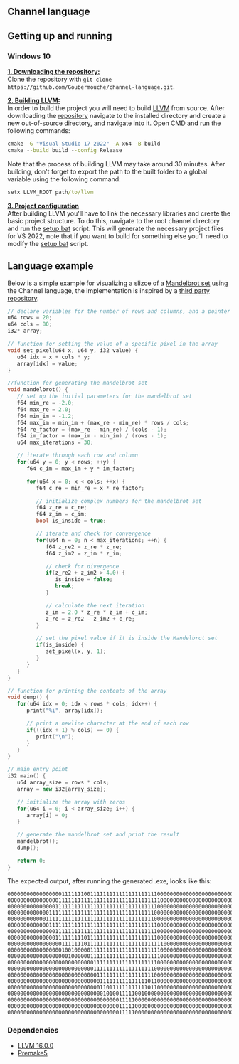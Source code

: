 ## Channel language

## Getting up and running
### Windows 10
<ins>**1. Downloading the repository:**</ins>   
Clone the repository with `git clone https://github.com/Goubermouche/channel-language.git`.

<ins>**2. Building LLVM:**</ins>   
In order to build the project you will need to build [LLVM](https://github.com/llvm/llvm-project/tree/release/16.x) from source. After downloading the [repository](https://github.com/llvm/llvm-project/tree/release/16.x) navigate to the installed directory and create a new out-of-source directory, and navigate into it. Open CMD and run the following commands: 
```cmd
cmake -G "Visual Studio 17 2022" -A x64 -B build
cmake --build build --config Release
```
Note that the process of building LLVM may take around 30 minutes. After building, don't forget to export the path to the built folder to a global variable using the following command:
```cmd
setx LLVM_ROOT path/to/llvm
```

<ins>**3. Project configuration**</ins>   
After building LLVM you'll have to link the necessary libraries and create the basic project structure. To do this, navigate to the root channel directory and run the [setup.bat](https://github.com/Goubermouche/channel-language/blob/1546a311f1e7280321ca556ac2f5c380e62bd97e/setup.bat) script. This will generate the necessary project files for VS 2022, note that if you want to build for something else you'll need to modify the [setup.bat](https://github.com/Goubermouche/channel-language/blob/1546a311f1e7280321ca556ac2f5c380e62bd97e/setup.bat) script. 

## Language example
Below is a simple example for visualizing a slizce of a [Mandelbrot set](https://en.wikipedia.org/wiki/Mandelbrot_set) using the Channel language, the implementation is inspired by a [third party repository](https://github.com/rkosegi/mandelbrot_console).
```cpp
// declare variables for the number of rows and columns, and a pointer to an array
u64 rows = 20;
u64 cols = 80;
i32* array;

// function for setting the value of a specific pixel in the array
void set_pixel(u64 x, u64 y, i32 value) {
   u64 idx = x + cols * y;
   array[idx] = value;
}

//function for generating the mandelbrot set
void mandelbrot() {
   // set up the initial parameters for the mandelbrot set
   f64 min_re = -2.0;
   f64 max_re = 2.0;
   f64 min_im = -1.2;
   f64 max_im = min_im + (max_re - min_re) * rows / cols;
   f64 re_factor = (max_re - min_re) / (cols - 1);
   f64 im_factor = (max_im - min_im) / (rows - 1);
   u64 max_iterations = 30;

   // iterate through each row and column
   for(u64 y = 0; y < rows; ++y) {
      f64 c_im = max_im + y * im_factor;

      for(u64 x = 0; x < cols; ++x) {
         f64 c_re = min_re + x * re_factor;

         // initialize complex numbers for the mandelbrot set
         f64 z_re = c_re;
         f64 z_im = c_im;
         bool is_inside = true;

         // iterate and check for convergence
         for(u64 n = 0; n < max_iterations; ++n) {
            f64 z_re2 = z_re * z_re;
            f64 z_im2 = z_im * z_im;

            // check for divergence
            if(z_re2 + z_im2 > 4.0) {
               is_inside = false;
               break;
            }

            // calculate the next iteration
            z_im = 2.0 * z_re * z_im + c_im;
            z_re = z_re2 - z_im2 + c_re;
         }

         // set the pixel value if it is inside the Mandelbrot set
         if(is_inside) {
            set_pixel(x, y, 1);
         }
      }
   }
}

// function for printing the contents of the array
void dump() {
   for(u64 idx = 0; idx < rows * cols; idx++) {
      print("%i", array[idx]);

      // print a newline character at the end of each row
      if(((idx + 1) % cols) == 0) {
         print("\n");
      }
   }
}

// main entry point
i32 main() {
   u64 array_size = rows * cols;
   array = new i32[array_size];	

   // initialize the array with zeros
   for(u64 i = 0; i < array_size; i++) {
      array[i] = 0;
   }

   // generate the mandelbrot set and print the result
   mandelbrot();
   dump();

   return 0;
}
```
The expected output, after running the generated .exe, looks like this: 
```
00000000000000000111111100111111111111111111111000000000000000000000000000000000
00000000000000001111111111111111111111111111111100000000000000000000000000000000
00000000000000011111111111111111111111111111111000000000000000000000000000000000
00000000000001111111111111111111111111111111110000000000000000000000000000000000
00000000000011111111111111111111111111111111110000000000000000000000000000000000
00000000000001111111111111111111111111111111111000000000000000000000000000000000
00000000000000011111111111111111111111111111111000000000000000000000000000000000
00000000000000011111111101111111111111111111111000000000000000000000000000000000
00000000000000000111111101111111111111111111111110000000000000000000000000000000
00000000000000000100100000111111111111111111111100000000000000000000000000000000
00000000000000000001000000111111111111111111111100000000000000000000000000000000
00000000000000000000000000011111111111111111111000000000000000000000000000000000
00000000000000000000000000011111111111111111110000000000000000000000000000000000
00000000000000000000000000001111111111111111110000000000000000000000000000000000
00000000000000000000000000000111111111111111011000000000000000000000000000000000
00000000000000000000000000000110111111111111011000000000000000000000000000000000
00000000000000000000000000000010100111110010000000000000000000000000000000000000
00000000000000000000000000000000000111110000000000000000000000000000000000000000
00000000000000000000000000000000000111110000000000000000000000000000000000000000
00000000000000000000000000000000000111110000000000000000000000000000000000000000
```

### Dependencies 
- [LLVM 16.0.0](https://github.com/llvm/llvm-project/tree/release/16.x)
- [Premake5](https://github.com/premake/premake-core)
